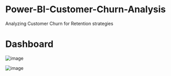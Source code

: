 # Power-BI-Customer-Churn-Analysis
Analyzing Customer Churn for Retention strategies

# Dashboard

![image](https://github.com/monika192/Power-BI-Customer-Churn-Analysis/assets/70840949/17df87ab-8661-441c-9853-800caad42a2b)

![image](https://github.com/monika192/Power-BI-Customer-Churn-Analysis/assets/70840949/3bfb0661-db81-4ed9-b2d7-6d25ebe088e8)

